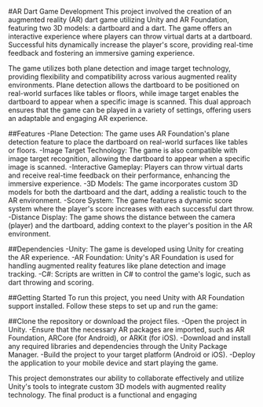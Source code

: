 #AR Dart Game Development
This project involved the creation of an augmented reality (AR) dart game utilizing Unity and AR
Foundation, featuring two 3D models: a dartboard and a dart. The game offers an interactive experience
where players can throw virtual darts at a dartboard. Successful hits dynamically increase the player's
score, providing real-time feedback and fostering an immersive gaming experience.

The game utilizes both plane detection and image target technology, providing flexibility and compatibility across various augmented reality environments. Plane detection allows the dartboard to be positioned on real-world surfaces like tables or floors, while image target enables the dartboard to appear when a specific image is scanned. This dual approach ensures that the game can be played in a variety of settings, offering users an adaptable and engaging AR experience.

##Features
-Plane Detection: The game uses AR Foundation's plane detection feature to place the dartboard on real-world surfaces like tables or floors.
-Image Target Technology: The game is also compatible with image target recognition, allowing the dartboard to appear when a specific image is scanned.
-Interactive Gameplay: Players can throw virtual darts and receive real-time feedback on their performance, enhancing the immersive experience.
-3D Models: The game incorporates custom 3D models for both the dartboard and the dart, adding a realistic touch to the AR environment.
-Score System: The game features a dynamic score system where the player's score increases with each successful dart throw.
-Distance Display: The game shows the distance between the camera (player) and the dartboard, adding context to the player's position in the AR environment.

##Dependencies
-Unity: The game is developed using Unity for creating the AR experience.
-AR Foundation: Unity's AR Foundation is used for handling augmented reality features like plane detection and image tracking.
-C#: Scripts are written in C# to control the game's logic, such as dart throwing and scoring.

##Getting Started
To run this project, you need Unity with AR Foundation support installed. Follow these steps to set up and run the game:

##Clone the repository or download the project files.
-Open the project in Unity.
-Ensure that the necessary AR packages are imported, such as AR Foundation, ARCore (for Android), or ARKit (for iOS).
-Download and install any required libraries and dependencies through the Unity Package Manager.
-Build the project to your target platform (Android or iOS).
-Deploy the application to your mobile device and start playing the game.

This project demonstrates our ability to collaborate effectively and utilize Unity's tools to integrate
custom 3D models with augmented reality technology. The final product is a functional and engaging
